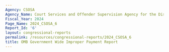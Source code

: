 ```yaml
---
Agency: CSOSA
Agency_Name: Court Services and Offender Supervision Agency for the District of Columbia
Fiscal_Year: 2024
Page_Name: 2024_CSOSA_6
Report_Id: '6'
layout: congressional-reports
permalink: /resources/congressional-reports/2024_CSOSA_6
title: OMB Government Wide Improper Payment Report
---
```

